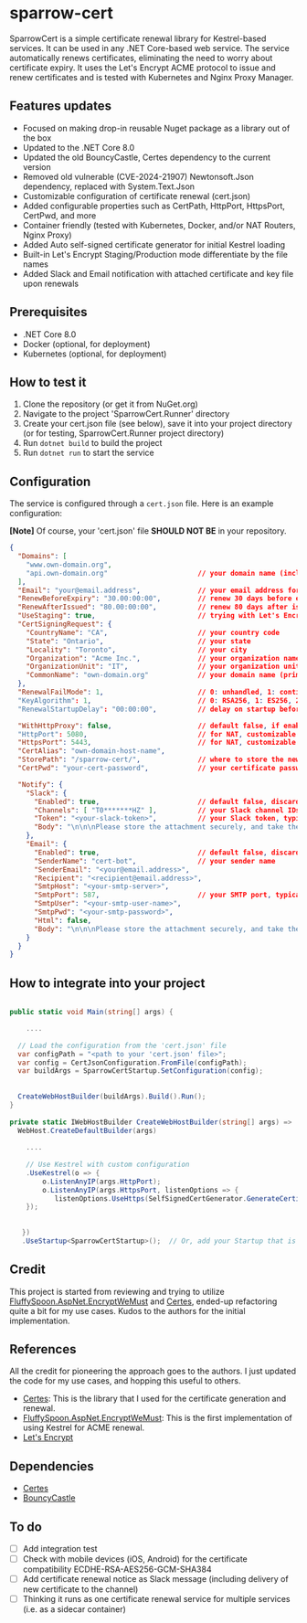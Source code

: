 # sparrow-cert

SparrowCert is a simple certificate renewal library for Kestrel-based services. It can be used in any .NET Core-based web service. The service automatically renews certificates, eliminating the need to worry about certificate expiry. It uses the Let's Encrypt ACME protocol to issue and renew certificates and is tested with Kubernetes and Nginx Proxy Manager.

## Features updates

- Focused on making drop-in reusable Nuget package as a library out of the box
- Updated to the .NET Core 8.0
- Updated the old BouncyCastle, Certes dependency to the current version
- Removed old vulnerable (CVE-2024-21907) Newtonsoft.Json dependency, replaced with System.Text.Json
- Customizable configuration of certificate renewal (cert.json)
- Added configurable properties such as CertPath, HttpPort, HttpsPort, CertPwd, and more
- Container friendly (tested with Kubernetes, Docker, and/or NAT Routers, Nginx Proxy)
- Added Auto self-signed certificate generator for initial Kestrel loading
- Built-in Let's Encrypt Staging/Production mode differentiate by the file names
- Added Slack and Email notification with attached certificate and key file upon renewals

## Prerequisites

- .NET Core 8.0
- Docker (optional, for deployment)
- Kubernetes (optional, for deployment)

## How to test it

1. Clone the repository (or get it from NuGet.org)
2. Navigate to the project 'SparrowCert.Runner' directory
3. Create your cert.json file (see below), save it into your project directory (or for testing, SparrowCert.Runner project directory)
4. Run `dotnet build` to build the project
5. Run `dotnet run` to start the service

## Configuration

The service is configured through a `cert.json` file. Here is an example configuration:

**[Note]** Of course, your 'cert.json' file **SHOULD NOT BE** in your repository.

```json
{
  "Domains": [
    "www.own-domain.org",
    "api.own-domain.org"                      // your domain name (include sub-domains, if you have)
  ],
  "Email": "your@email.address",              // your email address for Let's Encrypt account
  "RenewBeforeExpiry": "30.00:00:00",         // renew 30 days before expiry (default 30 days)
  "RenewAfterIssued": "80.00:00:00",          // renew 80 days after issued (default null, which means do nothing)
  "UseStaging": true,                         // trying with Let's Encrypt Staging first
  "CertSigningRequest": {
    "CountryName": "CA",                      // your country code
    "State": "Ontario",                       // your state
    "Locality": "Toronto",                    // your city
    "Organization": "Acme Inc.",              // your organization name
    "OrganizationUnit": "IT",                 // your organization unit (department)
    "CommonName": "own-domain.org"            // your domain name (primary domain)
  },
  "RenewalFailMode": 1,                       // 0: unhandled, 1: continue, 2: retry
  "KeyAlgorithm": 1,                          // 0: RSA256, 1: ES256, 2: ES384, 3: ES512
  "RenewalStartupDelay": "00:00:00",          // delay on startup before renewing

  "WithHttpProxy": false,                     // default false, if enabled, it will use the HTTP proxy (port:443) for ACME challenge
  "HttpPort": 5080,                           // for NAT, customizable HTTP port (80 -> i.e. 5080)
  "HttpsPort": 5443,                          // for NAT, customizable HTTPS port (443 -> i.e. 5443)
  "CertAlias": "own-domain-host-name",
  "StorePath": "/sparrow-cert/",              // where to store the new certificates (typically, with K8s Persistent Volume)
  "CertPwd": "your-cert-password",            // your certificate password when it is issued (or renewed)

  "Notify": {
    "Slack": {
      "Enabled": true,                        // default false, discarded if not enabled
      "Channels": [ "T0*******HZ" ],          // your Slack channel IDs for notification (get it from Slack channel details)
      "Token": "<your-slack-token>",          // your Slack token, typically starts with 'xoxb-'
      "Body": "\n\n\nPlease store the attachment securely, and take the necessary action accordingly.\n\n\n"
    },
    "Email": {
      "Enabled": true,                        // default false, discarded if not enabled
      "SenderName": "cert-bot",               // your sender name
      "SenderEmail": "<your@email.address>",
      "Recipient": "<recipient@email.address>",
      "SmtpHost": "<your-smtp-server>",
      "SmtpPort": 587,                        // your SMTP port, typically 587
      "SmtpUser": "<your-smtp-user-name>",
      "SmtpPwd": "<your-smtp-password>",
      "Html": false,
      "Body": "\n\n\nPlease store the attachment securely, and take the necessary action accordingly.\n\n\n"
    }
  }
}
```


## How to integrate into your project

```csharp

public static void Main(string[] args) {

    ....
  
  // Load the configuration from the 'cert.json' file      
  var configPath = "<path to your 'cert.json' file>";
  var config = CertJsonConfiguration.FromFile(configPath);
  var buildArgs = SparrowCertStartup.SetConfiguration(config);
   
   
  CreateWebHostBuilder(buildArgs).Build().Run();
}
 
private static IWebHostBuilder CreateWebHostBuilder(string[] args) =>
  WebHost.CreateDefaultBuilder(args)
    
    .... 
    
    // Use Kestrel with custom configuration
    .UseKestrel(o => { 
        o.ListenAnyIP(args.HttpPort);
        o.ListenAnyIP(args.HttpsPort, listenOptions => {
           listenOptions.UseHttps(SelfSignedCertGenerator.GenerateCertificate(args.Domain));
    });
        
        
   })
   .UseStartup<SparrowCertStartup>();  // Or, add your Startup that is inherited from SparrowCertStartup


```

## Credit

This project is started from reviewing and trying to utilize [FluffySpoon.AspNet.EncryptWeMust](https://github.com/ffMathy/FluffySpoon.AspNet.EncryptWeMust) and [Certes](https://github.com/fszlin/certes), ended-up refactoring quite a bit for my use cases. Kudos to the authors for the initial implementation.


## References

All the credit for pioneering the approach goes to the authors. I just updated the code for my use cases, and hopping this useful to others.

* [Certes](https://github.com/fszlin/certes): This is the library that I used for the certificate generation and renewal.
* [FluffySpoon.AspNet.EncryptWeMust](https://github.com/ffMathy/FluffySpoon.AspNet.EncryptWeMust): This is the first implementation of using Kestrel for ACME renewal.
* [Let's Encrypt](https://letsencrypt.org/)

## Dependencies

* [Certes](https://github.com/fszlin/certes)
* [BouncyCastle](https://www.bouncycastle.org/) 


## To do

* [ ] Add integration test
* [ ] Check with mobile devices (iOS, Android) for the certificate compatibility ECDHE-RSA-AES256-GCM-SHA384
* [ ] Add certificate renewal notice as Slack message (including delivery of new certificate to the channel)
* [ ] Thinking it runs as one certificate renewal service for multiple services (i.e. as a sidecar container)